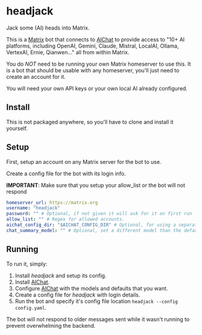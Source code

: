 # headjack

Jack some (AI) heads into Matrix.

This is a [Matrix](https://github.com/sigoden/aichat) bot that connects to [AIChat](https://github.com/sigoden/aichat) to provide access to "10+ AI platforms, including OpenAI, Gemini, Claude, Mistral, LocalAI, Ollama, VertexAI, Ernie, Qianwen..." all from within Matrix.

You do _NOT_ need to be running your own Matrix homeserver to use this.
It is a bot that should be usable with any homeserver, you'll just need to create an account for it.

You will need your own API keys or your own local AI already configured.

## Install

This is not packaged anywhere, so you'll have to clone and install it yourself.

## Setup

First, setup an account on any Matrix server for the bot to use.

Create a config file for the bot with its login info.

**IMPORTANT**: Make sure that you setup your allow_list or the bot will not respond

```yaml
homeserver_url: https://matrix.org
username: "headjack"
password: "" # Optional, if not given it will ask for it on first run
allow_list: "" # Regex for allowed accounts.
aichat_config_dir: "$AICHAT_CONFIG_DIR" # Optional, for using a separate aichat config
chat_summary_model: "" # Optional, set a different model than the default to use for summarizing the chat
```

## Running

To run it, simply:

1. Install _headjack_ and setup its config.
2. Install [AIChat](https://github.com/sigoden/aichat).
3. Configure [AIChat](https://github.com/sigoden/aichat) with the models and defaults that you want.
4. Create a config file for _headjack_ with login details.
5. Run the bot and specify it's config file location `headjack --config config.yaml`.

The bot will not respond to older messages sent while it wasn't running to prevent overwhelming the backend.
